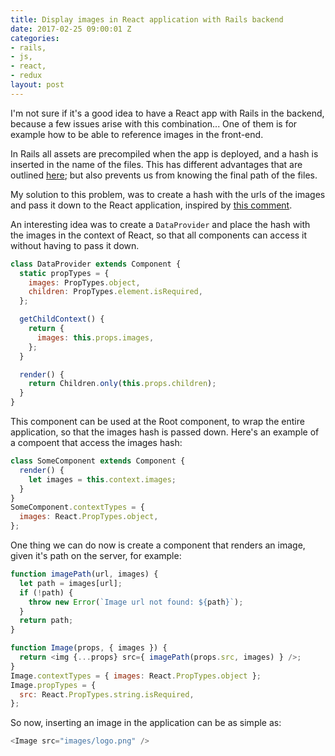 ```yaml
---
title: Display images in React application with Rails backend
date: 2017-02-25 09:00:01 Z
categories:
- rails,
- js,
- react,
- redux
layout: post
---
```


I'm not sure if it's a good idea to have a React app with Rails in the backend, because a few issues arise with this combination... One of them is for example how to be able to reference images in the front-end.

In Rails all assets are precompiled when the app is deployed, and a hash is inserted in the name of the files. This has different advantages that are outlined [here](http://guides.rubyonrails.org/asset_pipeline.html#what-is-fingerprinting-and-why-should-i-care-questionmark); but also prevents us from knowing the final path of the files.

My solution to this problem, was to create a hash with the urls of the images and pass it down to the React application, inspired by [this comment](https://github.com/reactjs/react-rails/issues/211#issuecomment-172884120).

An interesting idea was to create a `DataProvider` and place the hash with the images in the context of React, so that all components can access it without having to pass it down.

```js
class DataProvider extends Component {
  static propTypes = {
    images: PropTypes.object,
    children: PropTypes.element.isRequired,
  };

  getChildContext() {
    return {
      images: this.props.images,
    };
  }

  render() {
    return Children.only(this.props.children);
  }
}
```

This component can be used at the Root component, to wrap the entire application, so that the images hash is passed down. Here's an example of a compoent that access the images hash:

```js
class SomeComponent extends Component {
  render() {
    let images = this.context.images;
  }
}
SomeComponent.contextTypes = {
  images: React.PropTypes.object,
};
```

One thing we can do now is create a component that renders an image, given it's path on the server, for example:

```js
function imagePath(url, images) {
  let path = images[url];
  if (!path) {
    throw new Error(`Image url not found: ${path}`);
  }
  return path;
}

function Image(props, { images }) {
  return <img {...props} src={ imagePath(props.src, images) } />;
}
Image.contextTypes = { images: React.PropTypes.object };
Image.propTypes = {
  src: React.PropTypes.string.isRequired,
};
```

So now, inserting an image in the application can be as simple as:

```js
<Image src="images/logo.png" />
```
